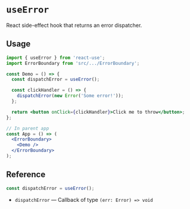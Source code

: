 # `useError`

React side-effect hook that returns an error dispatcher.

## Usage

```jsx
import { useError } from 'react-use';
import ErrorBoundary from 'src/.../ErrorBoundary';

const Demo = () => {
  const dispatchError = useError();

  const clickHandler = () => {
    dispatchError(new Error('Some error!'));
  };

  return <button onClick={clickHandler}>Click me to throw</button>;
};

// In parent app
const App = () => (
  <ErrorBoundary>
    <Demo />
  </ErrorBoundary>
);
```

## Reference

<!-- eslint-skip -->

```js
const dispatchError = useError();
```

- `dispatchError` &mdash; Callback of type `(err: Error) => void`

